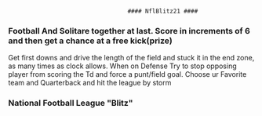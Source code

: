                                       #### NflBlitz21 ####

### Football And Solitare together at last. Score in increments of 6 and then get a chance at a free kick(prize)
Get first downs and drive the length of the field and stuck it in the end zone, as many times as clock allows. When on Defense 
Try to stop opposing player from scoring the Td and force a punt/field goal. Choose ur Favorite team and Quarterback and hit the league by storm

### National Football League "Blitz" ###
